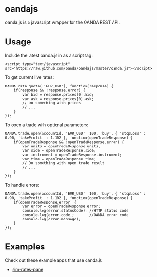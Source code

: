 oandajs
=======

oanda.js is a javascript wrapper for the OANDA REST API. 

Usage
=====

Include the latest oanda.js in as a script tag:

    <script type="text/javascript" src="https://raw.github.com/oanda/oandajs/master/oanda.js"></script>
    
To get current live rates:

    OANDA.rate.quote(['EUR_USD'], function(response) {
        if(response && !response.error) {
            var bid = response.prices[0].bid;
            var ask = response.prices[0].ask;
            // Do something with prices
            // ...
        }
    });
    
To open a trade with optional parameters:    

    OANDA.trade.open(accountId, 'EUR_USD', 100, 'buy', { 'stopLoss' : 0.90, 'takeProfit' : 1.102 }, function(openTradeResponse) {
        if(openTradeResponse && !openTradeResponse.error) {
            var units = openTradeResponse.units;
            var side = openTradeResponse.side;
            var instrument = openTradeResponse.instrument;
            var time = openTradeResponse.time;
            // Do something with open trade result
            // ...
        }
    });


To handle errors:

    OANDA.trade.open(accountId, 'EUR_USD', 100, 'buy', { 'stopLoss' : 0.90, 'takeProfit' : 1.102 }, function(openTradeResponse) {
        if(openTradeResponse.error) {
            var error = openTradeResponse.error;
            console.log(error.statusCode); //HTTP status code
            console.log(error.code);       //OANDA error code
            console.log(error.message);
        }
    });


Examples
======
Check out these example apps that use oanda.js
* [sim-rates-pane](https://github.com/oanda/simple-rates-panel)
